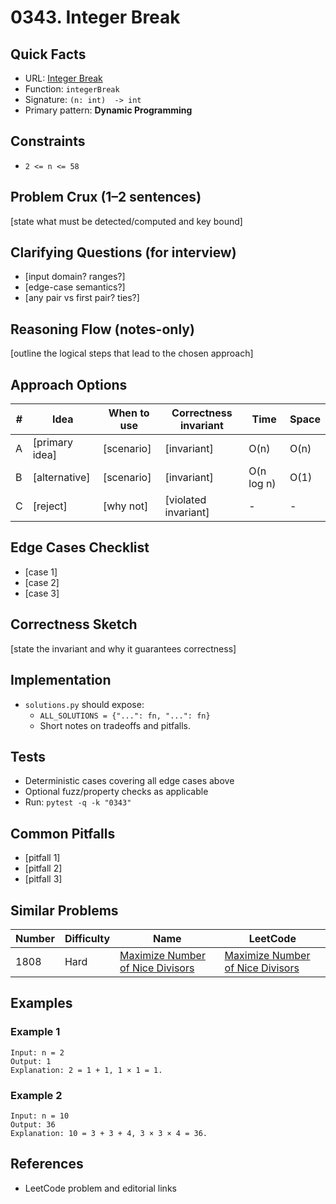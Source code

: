 # 0343. Integer Break

## Quick Facts

- URL: [Integer Break](https://leetcode.com/problems/integer-break/)
- Function: `integerBreak`
- Signature: `(n: int)  -> int`
- Primary pattern: **Dynamic Programming**

## Constraints

- `2 <= n <= 58`

## Problem Crux (1–2 sentences)

[state what must be detected/computed and key bound]

## Clarifying Questions (for interview)

- [input domain? ranges?]
- [edge-case semantics?]
- [any pair vs first pair? ties?]

## Reasoning Flow (notes-only)

[outline the logical steps that lead to the chosen approach]

## Approach Options

| #   | Idea           | When to use | Correctness invariant | Time       | Space |
| --- | -------------- | ----------- | --------------------- | ---------- | ----- |
| A   | [primary idea] | [scenario]  | [invariant]           | O(n)       | O(n)  |
| B   | [alternative]  | [scenario]  | [invariant]           | O(n log n) | O(1)  |
| C   | [reject]       | [why not]   | [violated invariant]  | -          | -     |

## Edge Cases Checklist

- [case 1]
- [case 2]
- [case 3]

## Correctness Sketch

[state the invariant and why it guarantees correctness]

## Implementation

- `solutions.py` should expose:
    - `ALL_SOLUTIONS = {"...": fn, "...": fn}`
    - Short notes on tradeoffs and pitfalls.

## Tests

- Deterministic cases covering all edge cases above
- Optional fuzz/property checks as applicable
- Run: `pytest -q -k "0343"`

## Common Pitfalls

- [pitfall 1]
- [pitfall 2]
- [pitfall 3]

## Similar Problems

| Number | Difficulty | Name                                                                                   | LeetCode                                                                                            |
| ------ | ---------- | -------------------------------------------------------------------------------------- | --------------------------------------------------------------------------------------------------- |
| 1808   | Hard       | [Maximize Number of Nice Divisors](../1808-maximize-number-of-nice-divisors/readme.md) | [Maximize Number of Nice Divisors](https://leetcode.com/problems/maximize-number-of-nice-divisors/) |

## Examples

### Example 1

```text
Input: n = 2
Output: 1
Explanation: 2 = 1 + 1, 1 × 1 = 1.
```

### Example 2

```text
Input: n = 10
Output: 36
Explanation: 10 = 3 + 3 + 4, 3 × 3 × 4 = 36.
```

## References

- LeetCode problem and editorial links
